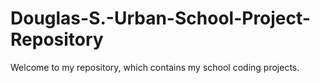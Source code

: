 # Douglas-S.-Urban-School-Project-Repository
Welcome to my repository, which contains my school coding projects. 
